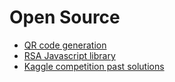Open Source
===========

- [QR code generation](https://github.com/zxing/zxing)
- [RSA Javascript library](http://www.ohdave.com/rsa/)
- [Kaggle competition past solutions](http://www.chioka.in/kaggle-competition-solutions/)
